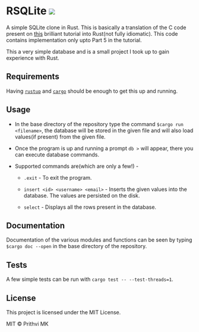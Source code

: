 # RSQLite ![](https://github.com/pmk21/rsqlite/workflows/rust/badge.svg)

A simple SQLite clone in Rust. This is basically a translation of the C code present on [this](https://cstack.github.io/db_tutorial/) brilliant tutorial into Rust(not fully idiomatic). This code contains implementation only upto Part 5 in the tutorial.

This a very simple database and is a small project I took up to gain experience with Rust.

## Requirements

Having [`rustup`](https://www.rust-lang.org/tools/install) and [`cargo`](https://doc.rust-lang.org/cargo/getting-started/installation.html) should be enough to get this up and running.

## Usage

* In the base directory of the repository type the command `$cargo run <filename>`, the database will be stored in the given file and will also load values(if present) from the given file.

* Once the program is up and running a prompt `db >` will appear, there you can execute database commands.

* Supported commands are(which are only a few!) -

  * `.exit` - To exit the program.
  
  * `insert <id> <username> <email>` - Inserts the given values into the database. The values are persisted on the disk.
  
  * `select` - Displays all the rows present in the database.

## Documentation

Documentation of the various modules and functions can be seen by typing `$cargo doc --open` in the base directory of the repository.

## Tests

A few simple tests can be run with `cargo test -- --test-threads=1`.

## License

This project is licensed under the MIT License.

MIT © Prithvi MK
